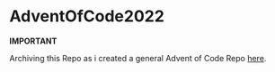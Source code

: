 # AdventOfCode2022

**IMPORTANT**

Archiving this Repo as i created a general Advent of Code Repo [here](https://github.com/LucasHuber/AdventOfCode).
